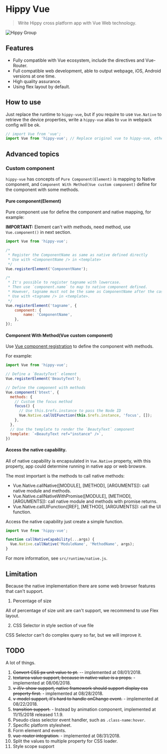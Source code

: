 # Hippy Vue

> Write Hippy cross platform app with Vue Web technology.

![Hippy Group](https://img.shields.io/badge/group-Hippy-blue.svg)

## Features

* Fully compatible with Vue ecosystem, include the directives and Vue-Router.
* Full compatible web development, able to output webpage, iOS, Android versions at one time.
* High quality assurance.
* Using flex layout by default.

## How to use

Just replace the runtime to `hippy-vue`, but if you require to use `Vue.Native` to retrieve the device properties,
write a `hippy-vue` alias to `vue` in webpack config will be ok.

```javascript
// import Vue from 'vue';
import Vue from 'hippy-vue'; // Replace original vue to hippy-vue, others are all the same.
```

## Advanced topics

### Custom component

`hippy-vue` has concepts of `Pure Component(Element)` is mapping to Native component, and `Component With Method(Vue custom component)`
define for the component with some methods.

#### Pure component(Element)

Pure component use for define the component and native mapping, for example:

**IMPORTANT:** Element can't with methods, need method, use `Vue.component()` in next section.

```javascript
import Vue from 'hippy-vue';

/*
 * Register the ComponentName as same as native defined directly
 * Use with <ComponentName /> in <template>
 */
Vue.registerElement('ComponentName');

/*
 * It's possible to register tagname with lowercase.
 * Then use `component.name` to map to native component defined.
 * However, tagname must not be the same as ComponentName after the case ignored.
 * Use with <tagname /> in <template>.
 */
Vue.registerElement('tagname', {
    component: {
        name: 'ComponentName',
    },
});
```

#### Component With Method(Vue custom component)

Use [Vue component registration](https://vuejs.org/v2/guide/components-registration.html) to define the component with methods.

For example:

```javascript
import Vue from 'hippy-vue';

// Define a `BeautyText` element
Vue.registerElement('BeautyText');

// Define the component with methods
Vue.component('btext', {
  methods: {
    // Custom the focus method
    focus() {
      // Use this.$refs.instance to pass the Node ID
      Vue.Native.callUIFunction(this.$refs.instance, 'focus', []);
    },
  },
  // Use the template to render the `BeautyText` component
  template: `<BeautyText ref="instance" />`,
})
```

#### Access the native capability.

All of native capability is encapsulated in `Vue.Native` property, with this property, app could determine running in
native app or web browsre.

The most important is the methods to call native methods:

* Vue.Native.callNative([MODULE], [METHOD], [ARGUMENTS]): call native module and methods.
* Vue.Native.callNativeWithPromise([MODULE], [METHOD], [ARGUMENTS]): call native module and methods with promise returns.
* Vue.Native.callUIFunction([REF], [METHOD], [ARGUMENTS]): call the UI function.

Access the native capability just create a simple function.

```javascript
import Vue from 'hippy-vue';

function callNativeCapability(...args) {
  Vue.Native.callNative('ModuleName', 'MethodName', args);
}
```

For more information, see `src/runtime/native.js`.

## Limitation

Because the native implementation there are some web browser features that can't support.

1. Percentage of size

All of percentage of size unit are can't support, we recommend to use Flex layout.

2. CSS Selector in style section of vue file

CSS Selector can't do complex query so far, but we will improve it.

## TODO

  A lot of things.

  1. ~~Convert CSS px unit value to pt.~~ -- implemented at 08/01/2018.
  2. ~~textarea value support, because in native value is a props.~~ - implemented at 08/06/2018.
  3. ~~v-if/v-show support, native framework should support display css property first.~~ - implemented at 08/28/2018.
  4. ~~v-model support, it's hard to handle onChange event.~~ - implemented at 08/22/2018.
  5. ~~transition support.~~ - Instead by animation component, implemented at 11/15/2018 released 1.1.9.
  6. Pseudo class selector event handler, such as `.class-name:hover`.
  7. Specific platform stylesheet.
  8. Form element and events.
  9. ~~vue-router integration.~~ - implemented at 08/31/2018.
  10. Split the values to multiple property for CSS loader.
  11. Style scope support
